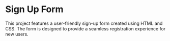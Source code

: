 # Sign Up Form
This project features a user-friendly sign-up form created using HTML and CSS. The form is designed to provide a seamless registration experience for new users.
